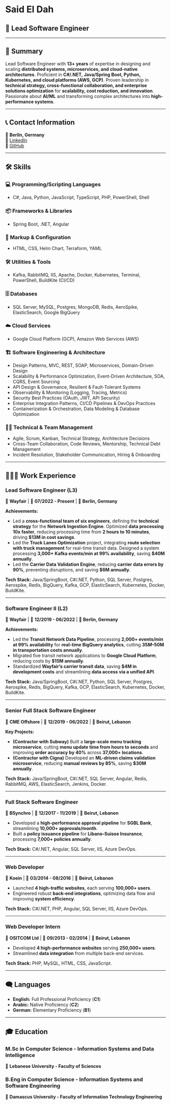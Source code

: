 # Said El Dah

## 🚀 Lead Software Engineer

---

## 📌 Summary

Lead Software Engineer with **13+ years** of expertise in designing and scaling **distributed systems, microservices, and cloud-native architectures**. Proficient in **C#/.NET, Java/Spring Boot, Python, Kubernetes, and cloud platforms (AWS, GCP)**. Proven leadership in **technical strategy, cross-functional collaboration, and enterprise solutions optimization** for **scalability, cost reduction, and innovation**. Passionate about **AI/ML** and transforming complex architectures into **high-performance systems**.

---

## 📞 Contact Information

📍 **Berlin, Germany**  
🔗 [LinkedIn](http://www.linkedin.com/in/saideldah/)  
🔗 [GitHub](https://github.com/saideldah)

---

## 🛠 Skills

### **💻 Programming/Scripting Languages**
- C#, Java, Python, JavaScript, TypeScript, PHP, PowerShell, Shell

### **📦 Frameworks & Libraries**
- Spring Boot, .NET, Angular

### **📝 Markup & Configuration**
- HTML, CSS, Helm Chart, Terraform, YAML

### **🛠 Utilities & Tools**
- Kafka, RabbitMQ, IIS, Apache, Docker, Kubernetes, Terminal, PowerShell, BuildKite (CI/CD)

### **🗄 Databases**
- SQL Server, MySQL, Postgres, MongoDB, Redis, AeroSpike, ElasticSearch, Google BigQuery

### **☁️ Cloud Services**
- Google Cloud Platform (GCP), Amazon Web Services (AWS)

### **🏗 Software Engineering & Architecture**
- Design Patterns, MVC, REST, SOAP, Microservices, Domain-Driven Design
- Scalability & Performance Optimization, Event-Driven Architecture, SOA, CQRS, Event Sourcing
- API Design & Governance, Resilient & Fault-Tolerant Systems
- Observability & Monitoring (Logging, Tracing, Metrics)
- Security Best Practices (OAuth, JWT, API Security)
- Enterprise Integration Patterns, CI/CD Pipelines & DevOps Practices
- Containerization & Orchestration, Data Modeling & Database Optimization

### **👨‍💼 Technical & Team Management**
- Agile, Scrum, Kanban, Technical Strategy, Architecture Decisions
- Cross-Team Collaboration, Code Reviews, Mentorship, Technical Debt Management
- Incident Resolution, Stakeholder Communication, Hiring & Onboarding

---

## **👩🏻‍💻 Work Experience**

### **Lead Software Engineer (L3)**  
🏬 **Wayfair** | 📅 **07/2022 - Present** | 📍 **Berlin, Germany**  

**Achievements:**
- Led a **cross-functional team of six engineers**, defining the **technical strategy** for the **Network Ingestion Engine**. Optimized **data processing 10x faster**, reducing processing time from **2 hours to 10 minutes**, driving **$13M in cost savings**.
- Led the **Truck Lanes Optimization** project, integrating **route selection with truck management** for real-time transit data. Designed a system processing **3,000+ Kafka events/min at 99% availability**, saving **$40M annually**.
- Led the **Carrier Data Validation Engine**, reducing **carrier data errors by 90%**, preventing disruptions, and saving **$6M annually**.

**Tech Stack:** Java/SpringBoot, C#/.NET, Python, SQL Server, Postgres, Aerospike, Redis, BigQuery, Kafka, GCP, ElasticSearch, Kubernetes, Docker, BuildKite.

---

### **Software Engineer II (L2)**  
🏬 **Wayfair** | 📅 **12/2019 - 06/2022** | 📍 **Berlin, Germany**  

**Achievements:**
- Led the **Transit Network Data Pipeline**, processing **2,000+ events/min at 99% availability** for **real-time BigQuery analytics**, cutting **$35M–$50M in transportation costs annually**.
- Migrated five transit network applications to **Google Cloud Platform**, reducing costs by **$15M annually**.
- Standardized **Wayfair’s carrier transit data**, saving **$4M in development costs** and streamlining **data access via a unified API**.

**Tech Stack:** Java/SpringBoot, C#/.NET, Python, SQL Server, Postgres, Aerospike, Redis, BigQuery, Kafka, GCP, ElasticSearch, Kubernetes, Docker, BuildKite.

---

### **Senior Full Stack Software Engineer**  
🏬 **CME Offshore** | 📅 **12/2019 - 06/2022** | 📍 **Beirut, Lebanon**  

**Key Projects:**
- **(Contractor with Subway)** Built a **large-scale menu tracking microservice**, cutting **menu update time from hours to seconds** and improving **order accuracy by 40%** across **37,000+ locations**.
- **(Contractor with Cigna)** Developed an **ML-driven claims validation microservice**, reducing **manual reviews by 85%**, saving **$30M annually**.

**Tech Stack:** Java/SpringBoot, C#/.NET, SQL Server, Angular, Redis, RabbitMQ, AWS, ElasticSearch, Jenkins, Docker.

---

### **Full Stack Software Engineer**  
🏬 **BSynchro** | 📅 **12/2017 - 11/2019** | 📍 **Beirut, Lebanon**  

- Developed a **high-performance approval pipeline** for **SGBL Bank**, streamlining **10,000+ approvals/month**.
- Built a **policy issuance pipeline** for **Libano-Suisse Insurance**, processing **7,000+ policies annually**.

**Tech Stack:** C#/.NET, Angular, SQL Server, IIS, Azure DevOps.

---

### **Web Developer**  
🏬 **Koein** | 📅 **03/2014 - 08/2016** | 📍 **Beirut, Lebanon**  

- Launched **4 high-traffic websites**, each serving **100,000+ users**.
- Engineered robust **back-end integrations**, optimizing data flow and improving **system efficiency**.

**Tech Stack:** C#/.NET, PHP, Angular, SQL Server, IIS, Azure DevOps.

---

### **Web Developer Intern**  
🏬 **OSITCOM Ltd** | 📅 **09/2013 - 02/2014** | 📍 **Beirut, Lebanon**  

- Developed **4 high-performance websites** serving **250,000+ users**.
- Streamlined **data integration** from multiple back-end services.

**Tech Stack:** PHP, MySQL, HTML, CSS, JavaScript.

---

## 🗨️ Languages

- **English:** Full Professional Proficiency (**C1**)
- **Arabic:** Native Proficiency (**C2**)
- **German:** Elementary Proficiency (**B1**)

---

## 🎓 Education

### **M.Sc in Computer Science - Information Systems and Data Intelligence**
📍 **Lebanese University - Faculty of Sciences**

### **B.Eng in Computer Science - Information Systems and Software Engineering**
📍 **Damascus University - Faculty of Information Technology Engineering**
